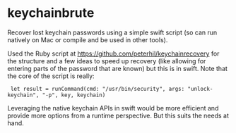 # keychainbrute
Recover lost keychain passwords using a simple swift script (so can run natively on Mac or compile and be used in other tools).

Used the Ruby script at https://github.com/peterhil/keychainrecovery for the structure and a few ideas to speed up recovery (like allowing for entering parts of the password that are known) but this is in swift. Note that the core of the script is really:

` let result = runCommand(cmd: "/usr/bin/security", args: "unlock-keychain", "-p", key, keychain)`

Leveraging the native keychain APIs in swift would be more efficient and provide more options from a runtime perspective. But this suits the needs at hand.

